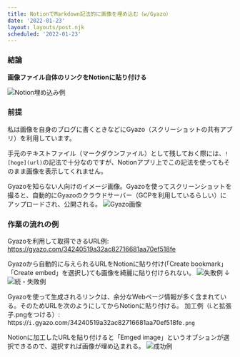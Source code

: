 ```yaml
---
title: NotionでMarkdown記法的に画像を埋め込む（w/Gyazo）
date: '2022-01-23'
layout: layouts/post.njk
scheduled: '2022-01-23'
---
```


### 結論
**画像ファイル自体のリンクをNotionに貼り付ける**

![Notion埋め込み例](https://i.gyazo.com/7046c2a8fa7d00ff1cf6feb1503ce36c.png)

### 前提
私は画像を自身のブログに書くときなどにGyazo（スクリーショットの共有アプリ）を利用しています。

手元のテキストファイル（マークダウンファイル）として残しておく際には、`![hoge](url)`の記法で十分なのですが、Notionアプリ上でこの記法を使ってもそのまま画像を表示してくれません。

Gyazoを知らない人向けのイメージ画像。Gyazoを使ってスクリーンショットを撮ると、自動的にGyazoのクラウドサーバー（GCPを利用しているらしい）にアップロードされ、公開される。
![Gyazo画像](https://i.gyazo.com/34240519a32ac82716681aa70ef518fe.png)


### 作業の流れの例

Gyazoを利用して取得できるURL例:
https://gyazo.com/34240519a32ac82716681aa70ef518fe


Gyazoから自動的に与えられるURLをNotionに貼り付け(「Create bookmark」 「Create embed」を選択し)ても画像を綺麗に貼り付けられない。
![失敗例](https://i.gyazo.com/2f272328bf161c206970d572583f7b50.png)
↓
![続・失敗例](https://i.gyazo.com/26e64715a416362727c04054857d25d8.png)

Gyazoを使って生成されるリンクは、余分なWebページ情報が多く含まれている。そのためURLを次のようにしてからNotionに貼り付ける。
加工例（i.と拡張子.pngをつける）:
https://`i.`gyazo.com/34240519a32ac82716681aa70ef518fe`.png`


Notionに加工したURLを貼り付けると「Emged image」というオブションが選択できるので、選択すれば画像が埋め込まれる。
![成功例](https://i.gyazo.com/ef946f57d0800ca06f337425f98ec6fe.png)


